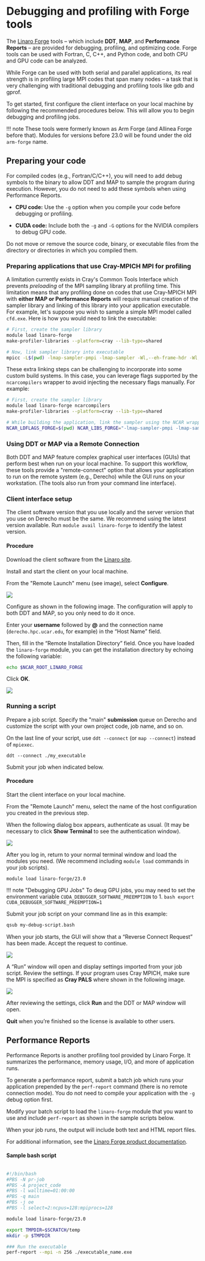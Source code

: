 # Debugging and profiling with Forge tools

The
[Linaro Forge](https://docs.linaroforge.com/23.0/html/forge/index.html)
tools – which include **DDT**, **MAP**, and **Performance Reports** –
are provided for debugging, profiling, and optimizing code. Forge tools
can be used with Fortran, C, C++, and Python code, and both CPU and GPU
code can be analyzed.

While Forge can be used with both serial and parallel applications, its
real strength is in profiling large MPI codes that span many nodes – a
task that is very challenging with traditional debugging and profiling
tools like gdb and gprof.

To get started, first configure the client interface on your local
machine by following the recommended procedures below. This will allow
you to begin debugging and profiling jobs.

!!! note
    These tools were formerly known as Arm Forge (and Allinea Forge before
    that). Modules for versions before 23.0 will be found under the old
    `arm-forge` name.

## Preparing your code

For compiled codes (e.g., Fortran/C/C++), you will need to add debug
symbols to the binary to allow DDT and MAP to sample the program during
execution. However, you do not need to add these symbols when using
Performance Reports.

- **CPU code:** Use the `-g` option when you compile your code before debugging or profiling.

- **CUDA code:** Include both the `-g` and `-G` options for the NVIDIA compilers to debug GPU code.

Do not move or remove the source code, binary, or executable files from
the directory or directories in which you compiled them.

### Preparing applications that use Cray-MPICH MPI for profiling

A limitation currently exists in Cray's Common Tools Interface which
prevents *preloading* of the MPI sampling library at profiling time.
This limitation means that any profiling done on codes that use
Cray-MPICH MPI with **either MAP or Performance Reports** will require
manual creation of the sampler library and linking of this library into
your application executable. For example, let's suppose you wish to
sample a simple MPI model called `cfd.exe`. Here is how you would need
to link the executable:
```bash
# First, create the sampler library
module load linaro-forge
make-profiler-libraries --platform=cray --lib-type=shared

# Now, link sampler library into executable
mpicc -L$(pwd) -lmap-sampler-pmpi -lmap-sampler -Wl,--eh-frame-hdr -Wl,-rpath=$(pwd) -o cfd.exe main.o driver.o physics.o
```

These extra linking steps can be challenging to incorporate into some
custom build systems. In this case, you can leverage flags supported by
the `ncarcompilers` wrapper to avoid injecting the necessary flags
manually. For example:
```bash
# First, create the sampler library
module load linaro-forge ncarcompilers
make-profiler-libraries --platform=cray --lib-type=shared

# While building the application, link the sampler using the NCAR wrapper (bash syntax)
NCAR_LDFLAGS_FORGE=$(pwd) NCAR_LIBS_FORGE="-lmap-sampler-pmpi -lmap-sampler -Wl,--eh-frame-hdr" ./build.sh
```

### Using DDT or MAP via a Remote Connection

Both DDT and MAP feature complex graphical user interfaces (GUIs) that
perform best when run on your local machine. To support this workflow,
these tools provide a "remote-connect" option that allows your
application to run on the remote system (e.g., Derecho) while the GUI
runs on your workstation. (The tools also run from your command line
interface).

### Client interface setup

The client software version that you use locally and the server version
that you use on Derecho must be the same. We recommend using the latest
version available. Run `module avail linaro-forge` to identify the latest
version.

#### Procedure

Download the client software from the [Linaro site](https://www.linaroforge.com/downloadForge/).

Install and start the client on your local machine.

From the "Remote Launch" menu (see image), select **Configure**.

![](running-ddt-map-and-pr-jobs/media/image1.png)

Configure as shown in the following image. The configuration will apply
to both DDT and MAP, so you only need to do it once.

Enter your **username** followed by **@** and the connection name
(`derecho.hpc.ucar.edu`, for example) in the “Host Name” field.

Then, fill in the “Remote Installation Directory” field. Once you have
loaded the `linaro-forge` module, you can get the installation
directory by echoing the following variable:
```bash
echo $NCAR_ROOT_LINARO_FORGE
```

Click **OK**.

![](running-ddt-map-and-pr-jobs/media/image2.png)

### Running a script

Prepare a job script. Specify the "main" **submission** queue on Derecho
and customize the script with your own project code, job name, and so
on.

On the last line of your script, use `ddt --connect` (or `map --connect`) instead of `mpiexec`.
```pre
ddt --connect ./my_executable
```

Submit your job when indicated below.

#### Procedure

Start the client interface on your local machine.

From the "Remote Launch" menu, select the name of the host configuration
you created in the previous step.

When the following dialog box appears, authenticate as usual. (It may be
necessary to click **Show Terminal** to see the authentication window).

![](running-ddt-map-and-pr-jobs/media/image3.png)

After you log in, return to your normal terminal window and load the
modules you need. (We recommend including `module load` commands in
your job scripts).
```pre
module load linaro-forge/23.0
```

!!! note "Debugging GPU Jobs"
    To deug GPU jobs, you may need to set the environment variable
    `CUDA_DEBUGGER_SOFTWARE_PREEMPTION` to 1.
    ```bash
    export CUDA_DEBUGGER_SOFTWARE_PREEMPTION=1
    ```

Submit your job script on your command line as in this example:
```bash
qsub my-debug-script.bash
```

When your job starts, the GUI will show that a “Reverse Connect Request”
has been made. Accept the request to continue.

![](running-ddt-map-and-pr-jobs/media/image4.png)

A “Run” window will open and display settings imported from your job
script. Review the settings. If your program uses Cray MPICH, make sure
the MPI is specified as **Cray PALS** where shown in the following
image.

![](running-ddt-map-and-pr-jobs/media/image5.png)

After reviewing the settings, click **Run** and the DDT or MAP window
will open.

**Quit** when you’re finished so the license is available to other
users.

## Performance Reports

Performance Reports is another profiling tool provided by Linaro Forge.
It summarizes the performance, memory usage, I/O, and more of
application runs.

To generate a performance report, submit a batch job which runs your
application prepended by the `perf-report` command (there is no remote
connection mode). You do not need to compile your application with
the `-g` debug option first.

Modify your batch script to load the `linaro-forge` module that you
want to use and include `perf-report` as shown in the sample scripts
below.

When your job runs, the output will include both text and HTML report
files.

For additional information, see the [Linaro Forge product
documentation](https://docs.linaroforge.com/23.0/html/forge/index.html).

#### Sample bash script
```bash

#!/bin/bash
#PBS -N pr-job
#PBS -A project_code
#PBS -l walltime=01:00:00
#PBS -q main
#PBS -j oe
#PBS -l select=2:ncpus=128:mpiprocs=128

module load linaro-forge/23.0

export TMPDIR=$SCRATCH/temp
mkdir -p $TMPDIR

### Run the executable
perf-report --mpi -n 256 ./executable_name.exe
```
